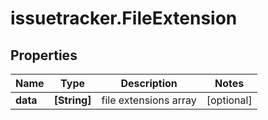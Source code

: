 # issuetracker.FileExtension

## Properties

Name | Type | Description | Notes
------------ | ------------- | ------------- | -------------
**data** | **[String]** | file extensions array | [optional] 


